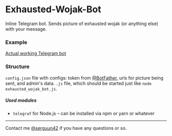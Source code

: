 # Exhausted-Wojak-Bot
Inline Telegram bot. Sends picture of exhausted wojak (or anything else) with your message.

### Example
[Actual working Telegram bot](https://t.me/exhausted_wojak_bot)

### Structure
`config.json` file with configs: token from [@BotFather](https://t.me/BotFather), urls for picture being sent, and admin's data.
`.js` file, which should be started just like `node exhausted_wojak_bot.js`.

##### Used modules
+ `telegraf` for Node.js – can be installed via npm or yarn or whatever

___

Contact me [@serguun42](https://t.me/serguun42) if you have any questions or so.
